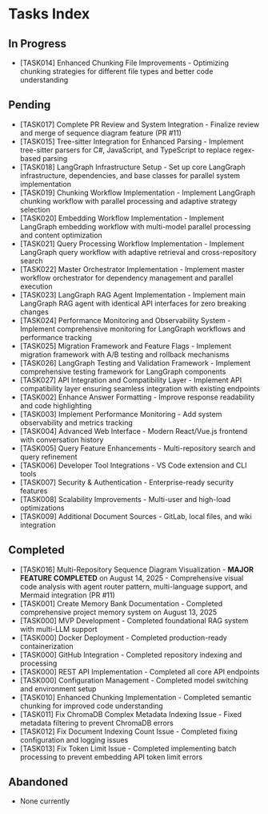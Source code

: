 # Tasks Index

## In Progress
- [TASK014] Enhanced Chunking File Improvements - Optimizing chunking strategies for different file types and better code understanding

## Pending
- [TASK017] Complete PR Review and System Integration - Finalize review and merge of sequence diagram feature (PR #11)
- [TASK015] Tree-sitter Integration for Enhanced Parsing - Implement tree-sitter parsers for C#, JavaScript, and TypeScript to replace regex-based parsing
- [TASK018] LangGraph Infrastructure Setup - Set up core LangGraph infrastructure, dependencies, and base classes for parallel system implementation
- [TASK019] Chunking Workflow Implementation - Implement LangGraph chunking workflow with parallel processing and adaptive strategy selection
- [TASK020] Embedding Workflow Implementation - Implement LangGraph embedding workflow with multi-model parallel processing and content optimization
- [TASK021] Query Processing Workflow Implementation - Implement LangGraph query workflow with adaptive retrieval and cross-repository search
- [TASK022] Master Orchestrator Implementation - Implement master workflow orchestrator for dependency management and parallel execution
- [TASK023] LangGraph RAG Agent Implementation - Implement main LangGraph RAG agent with identical API interfaces for zero breaking changes
- [TASK024] Performance Monitoring and Observability System - Implement comprehensive monitoring for LangGraph workflows and performance tracking
- [TASK025] Migration Framework and Feature Flags - Implement migration framework with A/B testing and rollback mechanisms
- [TASK026] LangGraph Testing and Validation Framework - Implement comprehensive testing framework for LangGraph components
- [TASK027] API Integration and Compatibility Layer - Implement API compatibility layer ensuring seamless integration with existing endpoints
- [TASK002] Enhance Answer Formatting - Improve response readability and code highlighting  
- [TASK003] Implement Performance Monitoring - Add system observability and metrics tracking
- [TASK004] Advanced Web Interface - Modern React/Vue.js frontend with conversation history
- [TASK005] Query Feature Enhancements - Multi-repository search and query refinement
- [TASK006] Developer Tool Integrations - VS Code extension and CLI tools
- [TASK007] Security & Authentication - Enterprise-ready security features
- [TASK008] Scalability Improvements - Multi-user and high-load optimizations
- [TASK009] Additional Document Sources - GitLab, local files, and wiki integration

## Completed
- [TASK016] Multi-Repository Sequence Diagram Visualization - **MAJOR FEATURE COMPLETED** on August 14, 2025 - Comprehensive visual code analysis with agent router pattern, multi-language support, and Mermaid integration (PR #11)
- [TASK001] Create Memory Bank Documentation - Completed comprehensive project memory system on August 13, 2025
- [TASK000] MVP Development - Completed foundational RAG system with multi-LLM support
- [TASK000] Docker Deployment - Completed production-ready containerization
- [TASK000] GitHub Integration - Completed repository indexing and processing
- [TASK000] REST API Implementation - Completed all core API endpoints
- [TASK000] Configuration Management - Completed model switching and environment setup
- [TASK010] Enhanced Chunking Implementation - Completed semantic chunking for improved code understanding
- [TASK011] Fix ChromaDB Complex Metadata Indexing Issue - Fixed metadata filtering to prevent ChromaDB errors
- [TASK012] Fix Document Indexing Count Issue - Completed fixing configuration and logging issues
- [TASK013] Fix Token Limit Issue - Completed implementing batch processing to prevent embedding API token limit errors

## Abandoned
- None currently
